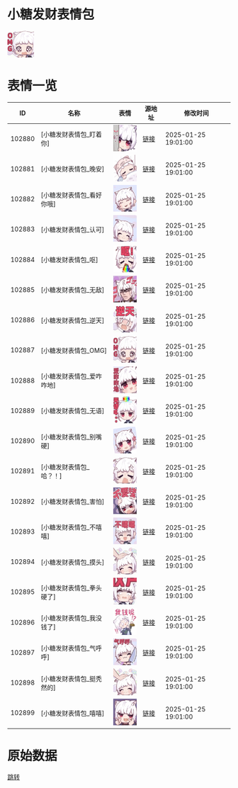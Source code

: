 # 小糖发财表情包

<img src="./cover.png" height="60" alt="cover" />

# 表情一览

|ID|名称|表情|源地址|修改时间|
|----|----|----|----|----|
|102880|[小糖发财表情包_盯着你]|<img src="./pic/102880_%5B小糖发财表情包_盯着你%5D.gif" height="60" alt="盯着你"/>|[链接](https://i0.hdslb.com/bfs/garb/9d5ef6d110cbf9b6768be667cc65ecb589ec8bfc.gif)|2025-01-25 19:01:00|
|102881|[小糖发财表情包_晚安]|<img src="./pic/102881_%5B小糖发财表情包_晚安%5D.gif" height="60" alt="晚安"/>|[链接](https://i0.hdslb.com/bfs/garb/effee82605ef1a63229b3379dbf43af5124efcb8.gif)|2025-01-25 19:01:00|
|102882|[小糖发财表情包_看好你哦]|<img src="./pic/102882_%5B小糖发财表情包_看好你哦%5D.gif" height="60" alt="看好你哦"/>|[链接](https://i0.hdslb.com/bfs/garb/3710992c1bd893124365b015cc9a8832bf96f940.gif)|2025-01-25 19:01:00|
|102883|[小糖发财表情包_认可]|<img src="./pic/102883_%5B小糖发财表情包_认可%5D.gif" height="60" alt="认可"/>|[链接](https://i0.hdslb.com/bfs/garb/fdfda9ddc6adf3848fd4236e14488bba40c0083e.gif)|2025-01-25 19:01:00|
|102884|[小糖发财表情包_呕]|<img src="./pic/102884_%5B小糖发财表情包_呕%5D.gif" height="60" alt="呕"/>|[链接](https://i0.hdslb.com/bfs/garb/180eac9e64e4f9f7d2c7b4b2909353c6fa6e7855.gif)|2025-01-25 19:01:00|
|102885|[小糖发财表情包_无敌]|<img src="./pic/102885_%5B小糖发财表情包_无敌%5D.gif" height="60" alt="无敌"/>|[链接](https://i0.hdslb.com/bfs/garb/c0c886f7cb76638272a80a2f60e44dffbc3d6e01.gif)|2025-01-25 19:01:00|
|102886|[小糖发财表情包_逆天]|<img src="./pic/102886_%5B小糖发财表情包_逆天%5D.gif" height="60" alt="逆天"/>|[链接](https://i0.hdslb.com/bfs/garb/3896963621a226370f3708d7bbd30b1f550676cc.gif)|2025-01-25 19:01:00|
|102887|[小糖发财表情包_OMG]|<img src="./pic/102887_%5B小糖发财表情包_OMG%5D.gif" height="60" alt="OMG"/>|[链接](https://i0.hdslb.com/bfs/garb/52272e0c6c33694a41e6be7c4684da4a20b01e25.gif)|2025-01-25 19:01:00|
|102888|[小糖发财表情包_爱咋咋地]|<img src="./pic/102888_%5B小糖发财表情包_爱咋咋地%5D.gif" height="60" alt="爱咋咋地"/>|[链接](https://i0.hdslb.com/bfs/garb/8d1456f1c878c00dfc3017788d246102f01f515e.gif)|2025-01-25 19:01:00|
|102889|[小糖发财表情包_无语]|<img src="./pic/102889_%5B小糖发财表情包_无语%5D.gif" height="60" alt="无语"/>|[链接](https://i0.hdslb.com/bfs/garb/fcf27cc0c1c32e577ae100396cf319f40155d40d.gif)|2025-01-25 19:01:00|
|102890|[小糖发财表情包_别嘴硬]|<img src="./pic/102890_%5B小糖发财表情包_别嘴硬%5D.gif" height="60" alt="别嘴硬"/>|[链接](https://i0.hdslb.com/bfs/garb/d129a73067569fb09d755b96097c580f3791e687.gif)|2025-01-25 19:01:00|
|102891|[小糖发财表情包_哈？！]|<img src="./pic/102891_%5B小糖发财表情包_哈？！%5D.gif" height="60" alt="哈？！"/>|[链接](https://i0.hdslb.com/bfs/garb/0f96a3bd302beb8d6077d4747d2b40a0e43e41ac.gif)|2025-01-25 19:01:00|
|102892|[小糖发财表情包_害怕]|<img src="./pic/102892_%5B小糖发财表情包_害怕%5D.gif" height="60" alt="害怕"/>|[链接](https://i0.hdslb.com/bfs/garb/6fc8e89d287386f1a9a4f5d24b057b6eeebe7235.gif)|2025-01-25 19:01:00|
|102893|[小糖发财表情包_不嘻嘻]|<img src="./pic/102893_%5B小糖发财表情包_不嘻嘻%5D.gif" height="60" alt="不嘻嘻"/>|[链接](https://i0.hdslb.com/bfs/garb/9e88217e41accdf34eae7f9cee7446749dc16d4b.gif)|2025-01-25 19:01:00|
|102894|[小糖发财表情包_摸头]|<img src="./pic/102894_%5B小糖发财表情包_摸头%5D.gif" height="60" alt="摸头"/>|[链接](https://i0.hdslb.com/bfs/garb/b6acd79d07ec73d9ace80fc530725c4922b8cfa5.gif)|2025-01-25 19:01:00|
|102895|[小糖发财表情包_拳头硬了]|<img src="./pic/102895_%5B小糖发财表情包_拳头硬了%5D.gif" height="60" alt="拳头硬了"/>|[链接](https://i0.hdslb.com/bfs/garb/56b41ed7aba8d782a900678851bc4f3ce821f5c3.gif)|2025-01-25 19:01:00|
|102896|[小糖发财表情包_我没钱了]|<img src="./pic/102896_%5B小糖发财表情包_我没钱了%5D.gif" height="60" alt="我没钱了"/>|[链接](https://i0.hdslb.com/bfs/garb/c01bad44c748746e4cd443750d800e14e67b2255.gif)|2025-01-25 19:01:00|
|102897|[小糖发财表情包_气呼呼]|<img src="./pic/102897_%5B小糖发财表情包_气呼呼%5D.gif" height="60" alt="气呼呼"/>|[链接](https://i0.hdslb.com/bfs/garb/2f697526668451a5d280d68deb8b95e4c9dacc5d.gif)|2025-01-25 19:01:00|
|102898|[小糖发财表情包_挺秃然的]|<img src="./pic/102898_%5B小糖发财表情包_挺秃然的%5D.gif" height="60" alt="挺秃然的"/>|[链接](https://i0.hdslb.com/bfs/garb/0d1941412979fe8da4e0c1ece49b7d1c675c606a.gif)|2025-01-25 19:01:00|
|102899|[小糖发财表情包_嘻嘻]|<img src="./pic/102899_%5B小糖发财表情包_嘻嘻%5D.gif" height="60" alt="嘻嘻"/>|[链接](https://i0.hdslb.com/bfs/garb/277c16a5b42983781e4a37c5f017620fc0e4710b.gif)|2025-01-25 19:01:00|

# 原始数据

[跳转](./raw.json)

